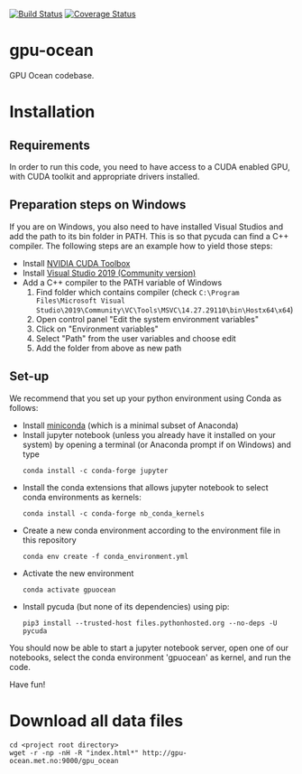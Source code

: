 [![Build Status](https://travis-ci.org/metno/gpu-ocean.svg?branch=master)](https://travis-ci.org/metno/gpu-ocean)
[![Coverage Status](https://coveralls.io/repos/github/metno/gpu-ocean/badge.svg?branch=master)](https://coveralls.io/github/metno/gpu-ocean?branch=master)

# gpu-ocean
GPU Ocean codebase.

# Installation

## Requirements
In order to run this code, you need to have access to a CUDA enabled GPU, with CUDA toolkit and appropriate drivers installed.

## Preparation steps on Windows

If you are on Windows, you also need to have installed Visual Studios and add the path to its bin folder in PATH. This is so that pycuda can find a C++ compiler. The following steps are an example how to yield those steps:

-   Install [NVIDIA CUDA Toolbox](https://docs.nvidia.com/cuda/cuda-installation-guide-microsoft-windows/index.html) 
-   Install [Visual Studio 2019 (Community version)](https://visualstudio.microsoft.com/vs/community/)
-   Add a C++ compiler to the PATH variable of Windows
    1.  Find folder which contains compiler (check `C:\Program Files\Microsoft Visual Studio\2019\Community\VC\Tools\MSVC\14.27.29110\bin\Hostx64\x64`)
    2.  Open control panel "Edit the system environment variables"
    3.  Click on "Environment variables"
    4.  Select "Path" from the user variables and choose edit
    5.  Add the folder from above as new path

## Set-up
We recommend that you set up your python environment using Conda as follows:
- Install [miniconda](https://conda.io/miniconda.html) (which is a minimal subset of Anaconda)
- Install jupyter notebook (unless you already have it installed on your system) by opening a terminal (or Anaconda prompt if on Windows) and type
    ```
    conda install -c conda-forge jupyter
    ```
- Install the conda extensions that allows jupyter notebook to select conda environments as kernels:
    ```
    conda install -c conda-forge nb_conda_kernels
    ```
- Create a new conda environment according to the environment file in this repository
    ```
    conda env create -f conda_environment.yml
    ```
- Activate the new environment
    ```
    conda activate gpuocean
    ```
- Install pycuda (but none of its dependencies) using pip:
    ```
    pip3 install --trusted-host files.pythonhosted.org --no-deps -U pycuda
    ```

You should now be able to start a jupyter notebook server, open one of our notebooks, select the conda environment 'gpuocean' as kernel, and run the code. 

Have fun!

# Download all data files
```
cd <project root directory>
wget -r -np -nH -R "index.html*" http://gpu-ocean.met.no:9000/gpu_ocean
```
